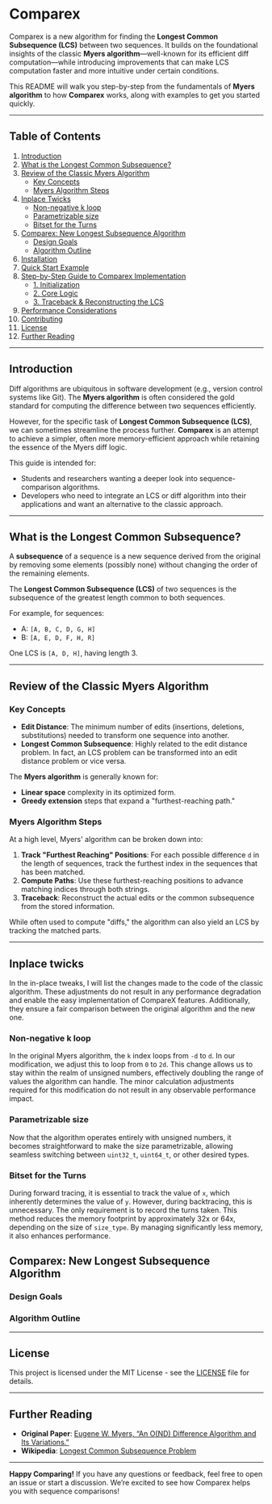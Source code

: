 # Comparex

Comparex is a new algorithm for finding the **Longest Common Subsequence (LCS)** between two sequences. It builds on the foundational insights of the classic **Myers algorithm**—well-known for its efficient diff computation—while introducing improvements that can make LCS computation faster and more intuitive under certain conditions.

This README will walk you step-by-step from the fundamentals of **Myers algorithm** to how **Comparex** works, along with examples to get you started quickly.

---

## Table of Contents

1. [Introduction](#introduction)  
2. [What is the Longest Common Subsequence?](#what-is-the-longest-common-subsequence)  
3. [Review of the Classic Myers Algorithm](#review-of-the-classic-myers-algorithm)  
   - [Key Concepts](#key-concepts)  
   - [Myers Algorithm Steps](#myers-algorithm-steps)  
4. [Inplace Twicks](#inplace-twicks)  
   - [Non-negative k loop](#non-negative-k-loop)  
   - [Parametrizable size](#parametrizable-size)
   - [Bitset for the Turns](#bitset-for-the-turns)
5. [Comparex: New Longest Subsequence Algorithm](#comparex-new-longest-subsequence-algorithm)  
   - [Design Goals](#design-goals)  
   - [Algorithm Outline](#algorithm-outline)  
6. [Installation](#installation)  
7. [Quick Start Example](#quick-start-example)  
8. [Step-by-Step Guide to Comparex Implementation](#step-by-step-guide-to-comparex-implementation)  
   - [1. Initialization](#1-initialization)  
   - [2. Core Logic](#2-core-logic)  
   - [3. Traceback & Reconstructing the LCS](#3-traceback--reconstructing-the-lcs)  
9. [Performance Considerations](#performance-considerations)  
10. [Contributing](#contributing)  
11. [License](#license)  
12. [Further Reading](#further-reading)  

---

## Introduction

Diff algorithms are ubiquitous in software development (e.g., version control systems like Git). The **Myers algorithm** is often considered the gold standard for computing the difference between two sequences efficiently. 

However, for the specific task of **Longest Common Subsequence (LCS)**, we can sometimes streamline the process further. **Comparex** is an attempt to achieve a simpler, often more memory-efficient approach while retaining the essence of the Myers diff logic.

This guide is intended for:
- Students and researchers wanting a deeper look into sequence-comparison algorithms.
- Developers who need to integrate an LCS or diff algorithm into their applications and want an alternative to the classic approach.

---

## What is the Longest Common Subsequence?

A **subsequence** of a sequence is a new sequence derived from the original by removing some elements (possibly none) without changing the order of the remaining elements.

The **Longest Common Subsequence (LCS)** of two sequences is the subsequence of the greatest length common to both sequences.

For example, for sequences:
- A: `[A, B, C, D, G, H]`
- B: `[A, E, D, F, H, R]`

One LCS is `[A, D, H]`, having length 3.

---

## Review of the Classic Myers Algorithm

### Key Concepts

- **Edit Distance**: The minimum number of edits (insertions, deletions, substitutions) needed to transform one sequence into another.
- **Longest Common Subsequence**: Highly related to the edit distance problem. In fact, an LCS problem can be transformed into an edit distance problem or vice versa.

The **Myers algorithm** is generally known for:
- **Linear space** complexity in its optimized form.
- **Greedy extension** steps that expand a "furthest-reaching path."

### Myers Algorithm Steps

At a high level, Myers' algorithm can be broken down into:
1. **Track "Furthest Reaching" Positions**: For each possible difference `d` in the length of sequences, track the furthest index in the sequences that has been matched.
2. **Compute Paths**: Use these furthest-reaching positions to advance matching indices through both strings.
3. **Traceback**: Reconstruct the actual edits or the common subsequence from the stored information.

While often used to compute "diffs," the algorithm can also yield an LCS by tracking the matched parts.

---

## Inplace twicks

In the in-place tweaks, I will list the changes made to the code of the classic algorithm. These adjustments do not result in any performance degradation and enable the easy implementation of CompareX features. Additionally, they ensure a fair comparison between the original algorithm and the new one.

### Non-negative k loop

In the original Myers algorithm, the `k` index loops from `-d` to `d`. In our modification, we adjust this to loop from `0` to `2d`. This change allows us to stay within the realm of unsigned numbers, effectively doubling the range of values the algorithm can handle. The minor calculation adjustments required for this modification do not result in any observable performance impact.

### Parametrizable size

Now that the algorithm operates entirely with unsigned numbers, it becomes straightforward to make the size parametrizable, allowing seamless switching between `uint32_t`, `uint64_t`, or other desired types.

### Bitset for the Turns

During forward tracing, it is essential to track the value of `x`, which inherently determines the value of `y`. However, during backtracing, this is unnecessary. The only requirement is to record the turns taken. This method reduces the memory footprint by approximately 32x or 64x, depending on the size of `size_type`. By managing significantly less memory, it also enhances performance.

## Comparex: New Longest Subsequence Algorithm

### Design Goals

### Algorithm Outline

---

## License

This project is licensed under the MIT License - see the [LICENSE](LICENSE) file for details.

---

## Further Reading

- **Original Paper**: [Eugene W. Myers, “An O(ND) Difference Algorithm and Its Variations.”](http://www.xmailserver.org/diff2.pdf)
- **Wikipedia**: [Longest Common Subsequence Problem](https://en.wikipedia.org/wiki/Longest_common_subsequence_problem)

---

**Happy Comparing!** If you have any questions or feedback, feel free to open an issue or start a discussion. We’re excited to see how Comparex helps you with sequence comparisons!
